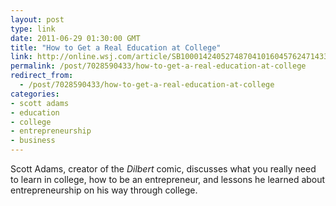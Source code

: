 ```yaml
---
layout: post
type: link
date: 2011-06-29 01:30:00 GMT
title: "How to Get a Real Education at College"
link: http://online.wsj.com/article/SB10001424052748704101604576247143383496656.html
permalink: /post/7028590433/how-to-get-a-real-education-at-college
redirect_from: 
  - /post/7028590433/how-to-get-a-real-education-at-college
categories:
- scott adams
- education
- college
- entrepreneurship
- business
---
```

<p>Scott Adams, creator of the <i>Dilbert</i> comic, discusses what you really need to learn in college, how to be an entrepreneur, and lessons he learned about entrepreneurship on his way through college.</p>